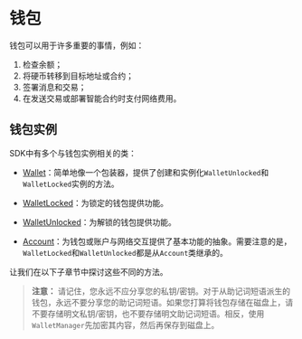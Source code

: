 # 钱包

钱包可以用于许多重要的事情，例如：

1. 检查余额；
2. 将硬币转移到目标地址或合约；
3. 签署消息和交易；
4. 在发送交易或部署智能合约时支付网络费用。

## 钱包实例

SDK中有多个与钱包实例相关的类：

- [Wallet](../../api/Account/Wallet.md)：简单地像一个包装器，提供了创建和实例化`WalletUnlocked`和`WalletLocked`实例的方法。

- [WalletLocked](../../api/Account/WalletLocked.md)：为锁定的钱包提供功能。

- [WalletUnlocked](../../api/Account/WalletUnlocked.md)：为解锁的钱包提供功能。

- [Account](../../api/Account/Account.md)：为钱包或账户与网络交互提供了基本功能的抽象。需要注意的是，`WalletLocked`和`WalletUnlocked`都是从`Account`类继承的。

让我们在以下子章节中探讨这些不同的方法。

> **注意：** 请记住，您永远不应分享您的私钥/密钥。对于从助记词短语派生的钱包，永远不要分享您的助记词短语。如果您打算将钱包存储在磁盘上，请不要存储明文私钥/密钥，也不要存储明文助记词短语。相反，使用`WalletManager`先加密其内容，然后再保存到磁盘上。
